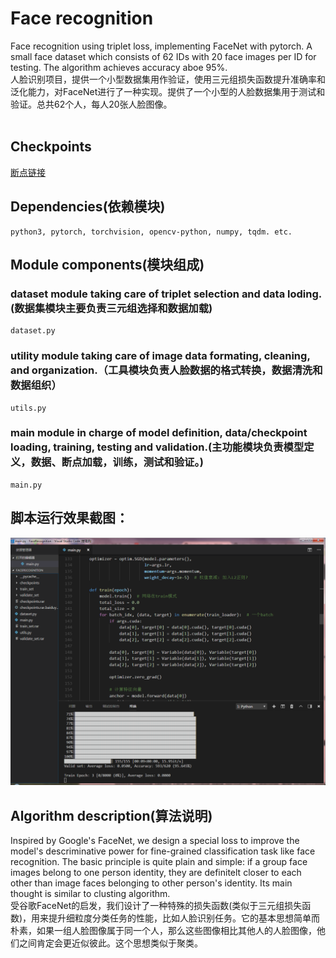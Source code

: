 # Face recognition
  Face recognition using triplet loss, implementing FaceNet with pytorch. A small face dataset which consists of 62 IDs with 20 face images per ID for testing. The algorithm achieves accuracy aboe 95%.
</br>
  人脸识别项目，提供一个小型数据集用作验证，使用三元组损失函数提升准确率和泛化能力，对FaceNet进行了一种实现。提供了一个小型的人脸数据集用于测试和验证。总共62个人，每人20张人脸图像。
</br> </br>
## Checkpoints
[断点链接](https://pan.baidu.com/s/1oeb3Bway3zAS1nG2gcCjHA)
</br>
## Dependencies(依赖模块)
    python3, pytorch, torchvision, opencv-python, numpy, tqdm. etc.
## Module components(模块组成)
### dataset module taking care of triplet selection and data loding.(数据集模块主要负责三元组选择和数据加载)
    dataset.py
### utility module taking care of image data formating, cleaning, and organization.（工具模块负责人脸数据的格式转换，数据清洗和数据组织）
    utils.py
### main module in charge of model definition, data/checkpoint loading, training, testing and validation.(主功能模块负责模型定义，数据、断点加载，训练，测试和验证。)
    main.py
## 脚本运行效果截图：
![](https://github.com/CaptainEven/Face-recognition-/blob/master/train.png)
</br>

## Algorithm description(算法说明)
  Inspired by Google's FaceNet, we design a special loss to improve the model's descriminative power for fine-grained classification task   like face recognition. The basic principle is quite plain and simple: if a group face images belong to one person identity, they are definitelt closer to each other than image faces belonging to other person's identity. Its main thought is similar to clusting algorithm.
</br>
  受谷歌FaceNet的启发，我们设计了一种特殊的损失函数(类似于三元组损失函数)，用来提升细粒度分类任务的性能，比如人脸识别任务。它的基本思想简单而朴素，如果一组人脸图像属于同一个人，那么这些图像相比其他人的人脸图像，他们之间肯定会更近似彼此。这个思想类似于聚类。
